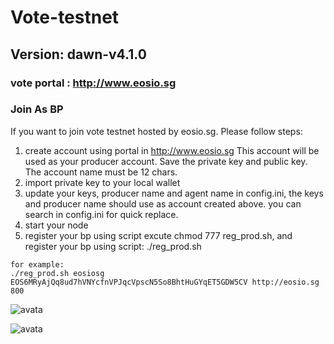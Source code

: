 # Vote-testnet
## Version: dawn-v4.1.0

### vote portal : http://www.eosio.sg

### Join As BP
If you want to join vote testnet hosted by eosio.sg. Please follow steps:
1. create account using portal in http://www.eosio.sg  This account will be used as your producer account. Save the private key and public key. The account name must be 12 chars.
2. import private key to your local wallet
3. update your keys, producer name and agent name in config.ini, the keys and producer name should use as account created above. you can search <changehere> in config.ini for quick replace.
4. start your node
5. register your bp using script
excute chmod 777 reg_prod.sh, and register your bp using script: ./reg_prod.sh <my-name> <public-key> <my-url> <location>


```
for example:   
./reg_prod.sh eosiosg EOS6MRyAjQq8ud7hVNYcfnVPJqcVpscN5So8BhtHuGYqET5GDW5CV http://eosio.sg 800
```
![avata](https://github.com/eosiosg/Vote-testnet/blob/master/image/1.png)

![avata](https://github.com/eosiosg/Vote-testnet/blob/master/image/2.png)
